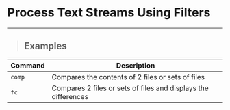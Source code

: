 # Process Text Streams Using Filters

---

> ## **Examples**

| **Command** | **Description** |
|----------|-----------------|
| `comp` | Compares the contents of 2 files or sets of files |
| `fc` | Compares 2 files or sets of files and displays the differences |

